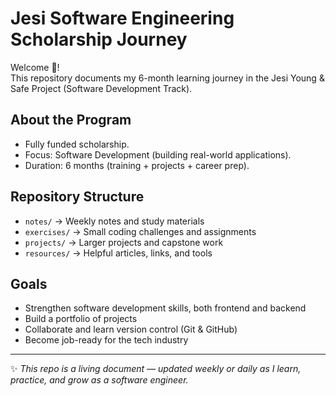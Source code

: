 # Jesi Software Engineering Scholarship Journey

Welcome 👋!  
This repository documents my 6-month learning journey in the Jesi Young & Safe Project (Software Development Track).

## About the Program

- Fully funded scholarship.
- Focus: Software Development (building real-world applications).
- Duration: 6 months (training + projects + career prep).

## Repository Structure

- `notes/` → Weekly notes and study materials
- `exercises/` → Small coding challenges and assignments
- `projects/` → Larger projects and capstone work
- `resources/` → Helpful articles, links, and tools

## Goals

- Strengthen software development skills, both frontend and backend
- Build a portfolio of projects
- Collaborate and learn version control (Git & GitHub)
- Become job-ready for the tech industry

---

✨ _This repo is a living document — updated weekly or daily as I learn, practice, and grow as a software engineer._
